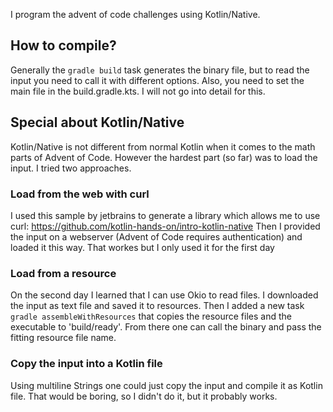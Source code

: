I program the advent of code challenges using Kotlin/Native.

## How to compile?
Generally the `gradle build` task generates the binary file, but to read the input you need to call it with different options. 
Also, you need to set the main file in the build.gradle.kts. I will not go into detail for this.

## Special about Kotlin/Native
Kotlin/Native is not different from normal Kotlin when it comes to the math parts of Advent of Code. However the hardest part (so far) was to load the input. I tried two approaches.

### Load from the web with curl
I used this sample by jetbrains to generate a library which allows me to use curl: https://github.com/kotlin-hands-on/intro-kotlin-native
Then I provided the input on a webserver (Advent of Code requires authentication) and loaded it this way. That workes but I only used it for the
first day

### Load from a resource
On the second day I learned that I can use Okio to read files. I downloaded the input as text file and saved it to resources. Then I added a new task
`gradle assembleWithResources` that copies the resource files and the executable to 'build/ready'. From there one can call the binary 
and pass the fitting resource file name.

### Copy the input into a Kotlin file
Using multiline Strings one could just copy the input and compile it as Kotlin file. That would be boring, so I didn't do it, but it probably works.
